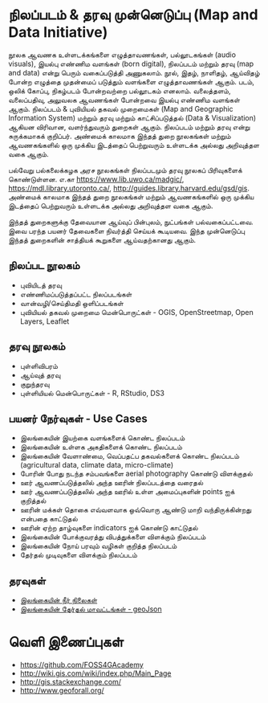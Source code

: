 # நிலப்படம் & தரவு முன்னெடுப்பு (Map and Data Initiative)

நூலக ஆவணக உள்ளடக்கங்களை எழுத்தாவணங்கள், பல்லூடகங்கள் (audio visuals), இயல்பு எண்ணிம வளங்கள் (born digital), நிலப்படம் மற்றும் தரவு (map and data) என்று பெரும் வகைப்படுத்தி அணுகலாம்.  நூல், இதழ், நாளிதழ், ஆய்விதழ் போன்ற எழுத்தை முதன்மைப் படுத்தும் வளங்களை எழுத்தாவணங்கள் ஆகும்.  படம், ஒலிக் கோப்பு, நிகழ்படம் போன்றவற்றை பல்லூடகம் எனலாம்.  வலைத்தளம், வலைப்பதிவு, அலுவலக ஆவணங்கள் போன்றவை இயல்பு எண்ணிம வளங்கள் ஆகும்.  நிலப்படம் & புவியியல் தகவல் முறைமைகள் (Map and Geographic Information System) மற்றும் தரவு மற்றும் காட்சிப்படுத்தல் (Data & Visualization) ஆகியன விரிவான, வளர்ந்துவரும் துறைகள் ஆகும்.  நிலப்படம் மற்றும் தரவு என்று சுருக்கமாகக் குறிப்பர்.  அண்மைக் காலமாக இந்தத் துறை நூலகங்கள் மற்றும் ஆவணகங்களில் ஒரு முக்கிய இடத்தைப் பெற்றுவரும் உள்ளடக்க அல்லது அறிவுத்தள வகை ஆகும்.

பல்வேறு பல்கலைக்கழக அரச நூலகங்கள் நிலப்படமும் தரவு நூலகப் பிரிவுகளைக் கொண்டுள்ளன.  எ.கா https://www.lib.uwo.ca/madgic/, https://mdl.library.utoronto.ca/, http://guides.library.harvard.edu/gsd/gis. அண்மைக் காலமாக இந்தத் துறை நூலகங்கள் மற்றும் ஆவணகங்களில் ஒரு முக்கிய இடத்தைப் பெற்றுவரும் உள்ளடக்க அல்லது அறிவுத்தள வகை ஆகும்.  

இந்தத் துறைகளுக்கு தேவையான ஆய்வுப் பின்புலம், நுட்பங்கள் பல்வகைப்பட்டவை.  இவை பரந்த பயனர் தேவைகளை நிவர்த்தி செய்யக் கூடியவை.  இந்த முன்னெடுப்பு இந்தத் துறைகளின் சாத்தியக் கூறுகளை ஆய்வதற்கானது ஆகும்.

## நிலப்பட நூலகம்
* புவியிடத் தரவு
* எண்ணிமப்படுத்தப்பட்ட நிலப்படங்கள்
* வான்வழி/செய்திமதி ஒளிப்படங்கள்
* புவியியல் தகவல் முறைமை மென்பொருட்கள் - OGIS, OpenStreetmap, Open Layers, Leaflet

## தரவு நூலகம்
* புள்ளிவிபரம்
* ஆய்வுத் தரவு
* குறுந்தரவு
* புள்ளியியல் மென்பொருட்கள் - R, RStudio, DS3

## பயனர் நேர்வுகள் - Use Cases
* இலங்கையின் இயற்கை வளங்களைக் கொண்ட நிலப்படம்
* இலங்கையின் உள்ளக அகதிகளைக் கொண்ட நிலப்படம்
* இலங்கையின் வேளாண்மை, வெப்பதட்ப தகவல்களைக் கொண்ட நிலப்படம் (agricultural data, climate data, micro-climate)
* போரின் போது நடந்த சம்பவங்களை aerial photography கொண்டு விளக்குதல்
* ஊர் ஆவணப்படுத்தலில் அந்த ஊரின் நிலப்படத்தை வரைதல்
* ஊர் ஆவணப்படுத்தலில் அந்த ஊரில் உள்ள அமைப்புகளின் points ஐக் குறித்தல்
* ஊரின் மக்கள் தொகை எவ்வளவாக ஒவ்வொரு ஆண்டு மாறி வந்திருக்கின்றது என்பதை காட்டுதல்
* ஊரின் ஏற்ற தாழ்வுகளை indicators ஐக் கொண்டு காட்டுதல்
* இலங்கையின் போக்குவரத்து விபத்துக்களை விளக்கும் நிலப்படம்
* இலங்கையின் நோய் பரவும் வழிகள் குறித்த நிலப்படம்
* தேர்தல் முடிவுகளை விளக்கும் நிலப்படம்

## தரவுகள்
* [இலங்கையின் நீர் நிலைகள்](https://data.humdata.org/dataset/sri-lanka-water-bodies-0-0)
* [இலங்கையின் தேர்தல் மாவட்டங்கள் - geoJson](http://datameet.org/2015/11/17/map-of-electoral-districts-of-sri-lanka/)

# வெளி இணைப்புகள் 
* https://github.com/FOSS4GAcademy
* http://wiki.gis.com/wiki/index.php/Main_Page
* http://gis.stackexchange.com/
* http://www.geoforall.org/  


